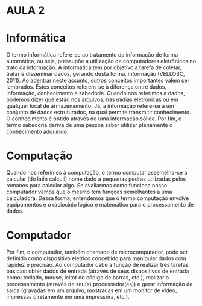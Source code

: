 # AULA 2

# Informática
O termo informática refere-se ao tratamento da informação de forma automática, ou seja, pressupõe a utilização de computadores eletrônicos no trato da informação. A informática tem por objetivo a tarefa de coletar, tratar e disseminar dados, gerando desta forma, informação (VELLOSO, 2011).
Ao adentrar neste assunto, outros conceitos importantes valem ser lembrados. Estes conceitos referem-se à diferença entre dados, informação, conhecimento e sabedoria. Quando nos referimos a dados, podemos dizer que estão nos arquivos, nas mídias eletrônicas ou em qualquer local de armazenamento. Já, a informação refere-se a um conjunto de dados estruturados, na qual permite transmitir conhecimento. O conhecimento é obtido através de uma informação sólida. Por fim, o termo sabedoria deriva de uma pessoa saber utilizar plenamente o conhecimento adquirido.

# Computação
Quando nos referimos à computação, o termo computar assemelha-se a calcular (do latin calculi) nome dado a pequenas pedras utilizadas pelos romanos para calcular algo. Se avaliarmos como funciona nosso computador vemos que o mesmo tem funções semelhantes a uma calculadora. Dessa forma, entendemos que o termo computação envolve equipamentos e o raciocínio lógico e matemático para o processamento de dados.

# Computador
Por fim, o computador, também chamado de microcomputador, pode ser definido como dispositivo elétrico concebido para manipular dados com rapidez e precisão. Ao computador cabe a função de realizar três tarefas básicas: obter dados de entrada (através de seus dispositivos de entrada como: teclado, mouse, leitor de código de barras, etc.), realizar o processamento (através de seu(s) processador(es)) e gerar informação de saída (gravadas em um arquivo, mostradas em um monitor de vídeo, impressas diretamente em uma impressora, etc.).
